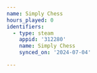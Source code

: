 ```yaml
---
name: Simply Chess
hours_played: 0
identifiers:
  - type: steam
    appid: '312280'
    name: Simply Chess
    synced_on: '2024-07-04'

---
```

